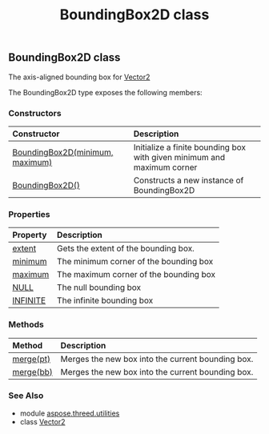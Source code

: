 ﻿---
title: BoundingBox2D class
second_title: Aspose.3D for Python via .NET API References
description: 
type: docs
weight: 20
url: /python-net/aspose.threed.utilities/boundingbox2d/
is_root: false
---

## BoundingBox2D class

The axis-aligned bounding box for [Vector2](/3d/python-net/aspose.threed.utilities/vector2)



The BoundingBox2D type exposes the following members:

### Constructors
| Constructor | Description |
| :- | :- |
| [BoundingBox2D(minimum, maximum)](/3d/python-net/aspose.threed.utilities/boundingbox2d/__init__/#Vector2-Vector2) | Initialize a finite bounding box with given minimum and maximum corner |
| [BoundingBox2D()](/3d/python-net/aspose.threed.utilities/boundingbox2d/__init__/#) | Constructs a new instance of BoundingBox2D |


### Properties
| Property | Description |
| :- | :- |
| [extent](/3d/python-net/aspose.threed.utilities/boundingbox2d/extent) | Gets the extent of the bounding box. |
| [minimum](/3d/python-net/aspose.threed.utilities/boundingbox2d/minimum) | The minimum corner of the bounding box |
| [maximum](/3d/python-net/aspose.threed.utilities/boundingbox2d/maximum) | The maximum corner of the bounding box |
| [NULL](/3d/python-net/aspose.threed.utilities/boundingbox2d/null) | The null bounding box |
| [INFINITE](/3d/python-net/aspose.threed.utilities/boundingbox2d/infinite) | The infinite bounding box |


### Methods
| Method | Description |
| :- | :- |
| [merge(pt)](/3d/python-net/aspose.threed.utilities/boundingbox2d/merge/#Vector2) | Merges the new box into the current bounding box. |
| [merge(bb)](/3d/python-net/aspose.threed.utilities/boundingbox2d/merge/#BoundingBox2D) | Merges the new box into the current bounding box. |



### See Also
* module [aspose.threed.utilities](..)
* class [Vector2](/3d/python-net/aspose.threed.utilities/vector2)
